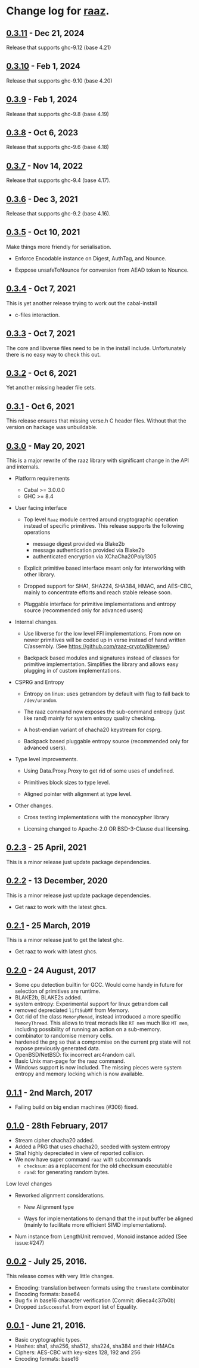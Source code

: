 # Change log for [raaz].

## [0.3.11] - Dec 21, 2024

Release that supports ghc-9.12 (base 4.21)

## [0.3.10] - Feb 1, 2024

Release that supports ghc-9.10 (base 4.20)

## [0.3.9] - Feb 1, 2024

Release that supports ghc-9.8 (base 4.19)

## [0.3.8] - Oct 6, 2023

Release that supports ghc-9.6 (base 4.18)

## [0.3.7] - Nov 14, 2022

Release that supports ghc-9.4 (base 4.17).

## [0.3.6] - Dec 3, 2021

Release that supports ghc-9.2 (base 4.16).

## [0.3.5] - Oct 10, 2021

Make things more friendly for serialisation.

- Enforce Encodable instance on Digest, AuthTag, and Nounce.

- Exppose unsafeToNounce for conversion from AEAD token to Nounce.


## [0.3.4] - Oct 7, 2021

This is yet another release trying to work out the cabal-install
+ c-files interaction.

## [0.3.3] - Oct 7, 2021

The core and libverse files need to be in the install include.
Unfortunately there is no easy way to check this out.

## [0.3.2] - Oct 6, 2021

Yet another missing header file sets.

## [0.3.1] - Oct 6, 2021

This release ensures that missing verse.h C header files. Without that
the version on hackage was unbuildable.


## [0.3.0] - May 20, 2021

  This is a major rewrite of the raaz library with significant change in the
  API and internals.

* Platform requirements

  - Cabal >= 3.0.0.0
  - GHC   >= 8.4

* User facing interface

  - Top level `Raaz` module centred around cryptographic operation
    instead of specific primitives. This release supports the
    following operations

	- message digest provided via Blake2b
	- message authentication provided via Blake2b
	- authenticated encryption via XChaCha20Poly1305

  - Explicit primitive based interface meant only for interworking
    with other library.

  - Dropped support for SHA1, SHA224, SHA384, HMAC, and AES-CBC,
	mainly to concentrate efforts and reach stable release soon.

  - Pluggable interface for primitive implementations and entropy
    source (recommended only for advanced users)

* Internal changes.

  - Use libverse for the low level FFI implementations. From now on
    newer primitives will be coded up in verse instead of hand written
    C/assembly. (See <https://github.com/raaz-crypto/libverse/>)

  - Backpack based modules and signatures instead of classes for
    primitive implementation. Simplifies the library and allows easy
    plugging in of custom implementations.

* CSPRG and Entropy

  - Entropy on linux: uses getrandom by default with flag to fall back
	to `/dev/urandom`.

  - The raaz command now exposes the sub-command entropy (just like
	rand) mainly for system entropy quality checking.

  - A host-endian variant of chacha20 keystream for csprg.

  - Backpack based pluggable entropy source (recommended only for
	advanced users).

* Type level improvements.

  - Using Data.Proxy.Proxy to get rid of some uses of undefined.

  - Primitives block sizes to type level.

  - Aligned pointer with alignment at type level.

* Other changes.

  - Cross testing implementations with the monocypher library

  - Licensing changed to Apache-2.0 OR BSD-3-Clause dual licensing.

## [0.2.3] - 25 April, 2021

This is a minor release just update package dependencies.


## [0.2.2] - 13 December, 2020

This is a minor release just update package dependencies.

* Get raaz to work with the latest ghcs.

## [0.2.1] - 25 March, 2019

This is a minor release just to get the latest ghc.

* Get raaz to work with latest ghcs.

## [0.2.0] - 24 August, 2017

* Some cpu detection builtin for GCC. Would come handy in future for
  selection of primitives are runtime.
* BLAKE2b, BLAKE2s added.
* system entropy: Experimental support for linux getrandom call
* removed depreciated `liftSubMT` from Memory.
* Got rid of the class `MemoryMonad`, instead introduced a more specific
  `MemoryThread`. This allows to treat monads like `RT mem` much like
  `MT mem`, including possibility of running an action on a sub-memory.
* combinator to randomise memory cells.
* hardened the prg so that a compromise on the current prg state will
  not expose previously generated data.
* OpenBSD/NetBSD: fix incorrect arc4random call.
* Basic Unix man-page for the raaz command.
* Windows support is now included. The missing pieces were system
  entropy and memory locking which is now available.

## [0.1.1] - 2nd  March, 2017

* Failing build on big endian machines (#306) fixed.

## [0.1.0] - 28th February, 2017

* Stream cipher chacha20 added.
* Added a PRG that uses chacha20, seeded with system entropy
* Sha1 highly depreciated in view of reported collision.
* We now have super command `raaz` with subcommands
  - `checksum`: as a replacement for the old checksum executable
  - `rand`: for generating random bytes.

Low level changes

* Reworked alignment considerations.

  - New Alignment type

  - Ways for implementations to demand that the input buffer be aligned
	(mainly to facilitate more efficient SIMD implementations).


* Num instance from LengthUnit removed, Monoid instance added (See
  issue:#247)


## [0.0.2] - July 25, 2016.

This release comes with very little changes.

* Encoding: translation between formats using the `translate`
  combinator
* Encoding formats: base64
* Bug fix in base16 character verification (Commit: d6eca4c37b0b)
* Dropped `isSuccessful` from export list of Equality.

## [0.0.1] - June 21, 2016.

* Basic cryptographic types.
* Hashes: sha1, sha256, sha512, sha224, sha384 and their HMACs
* Ciphers: AES-CBC with key-sizes 128, 192 and 256
* Encoding formats: base16

[0.0.1]: <http://github.com/raaz-crypto/raaz/releases/tag/v0.0.1>
[0.0.2]: <http://github.com/raaz-crypto/raaz/releases/tag/v0.0.2>
[0.1.0]: <http://github.com/raaz-crypto/raaz/releases/tag/v0.1.0>
[0.1.1]: <http://github.com/raaz-crypto/raaz/releases/tag/v0.1.1>
[0.2.0]: <http://github.com/raaz-crypto/raaz/releases/tag/v0.2.0>
[0.2.1]: <http://github.com/raaz-crypto/raaz/releases/tag/v0.2.1>
[0.2.2]: <http://github.com/raaz-crypto/raaz/releases/tag/v0.2.2>
[0.2.3]: <http://github.com/raaz-crypto/raaz/releases/tag/v0.2.3>
[0.3.0]: <http://github.com/raaz-crypto/raaz/releases/tag/v0.3.0>
[0.3.1]: <http://github.com/raaz-crypto/raaz/releases/tag/v0.3.1>
[0.3.2]: <http://github.com/raaz-crypto/raaz/releases/tag/v0.3.2>
[0.3.3]: <http://github.com/raaz-crypto/raaz/releases/tag/v0.3.3>
[0.3.4]: <http://github.com/raaz-crypto/raaz/releases/tag/v0.3.4>
[0.3.5]: <http://github.com/raaz-crypto/raaz/releases/tag/v0.3.5>
[0.3.6]: <http://github.com/raaz-crypto/raaz/releases/tag/v0.3.6>
[0.3.7]: <http://github.com/raaz-crypto/raaz/releases/tag/v0.3.7>
[0.3.8]: <http://github.com/raaz-crypto/raaz/releases/tag/v0.3.8>
[0.3.9]: <http://github.com/raaz-crypto/raaz/releases/tag/v0.3.9>
[0.3.10]: <http://github.com/raaz-crypto/raaz/releases/tag/v0.3.10>
[0.3.11]: <http://github.com/raaz-crypto/raaz/releases/tag/v0.3.11>
[raaz]:  <http://github.com/raaz-crypto/raaz/>
